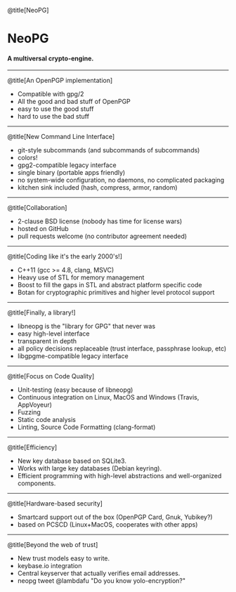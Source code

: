 @title[NeoPG]

# NeoPG

#### A multiversal crypto-engine.

---

@title[An OpenPGP implementation]

* Compatible with gpg/2
* All the good and bad stuff of OpenPGP
* easy to use the good stuff
* hard to use the bad stuff

---

@title[New Command Line Interface]

* git-style subcommands (and subcommands of subcommands)
* colors!
* gpg2-compatible legacy interface
* single binary (portable apps friendly)
* no system-wide configuration, no daemons, no complicated packaging
* kitchen sink included (hash, compress, armor, random)

---

@title[Collaboration]

* 2-clause BSD license (nobody has time for license wars)
* hosted on GitHub
* pull requests welcome (no contributor agreement needed)

---

@title[Coding like it's the early 2000's!]

* C++11 (gcc >= 4.8, clang, MSVC)
* Heavy use of STL for memory management
* Boost to fill the gaps in STL and abstract platform specific code
* Botan for cryptographic primitives and higher level protocol support

---

@title[Finally, a library!]

* libneopg is the "library for GPG" that never was
* easy high-level interface
* transparent in depth
* all policy decisions replaceable (trust interface, passphrase lookup, etc)
* libgpgme-compatible legacy interface

---

@title[Focus on Code Quality]

* Unit-testing (easy because of libneopg)
* Continuous integration on Linux, MacOS and Windows (Travis, AppVoyeur)
* Fuzzing
* Static code analysis
* Linting, Source Code Formatting (clang-format)

---

@title[Efficiency]

* New key database based on SQLite3.
* Works with large key databases (Debian keyring).
* Efficient programming with high-level abstractions and well-organized components.

---

@title[Hardware-based security]

* Smartcard support out of the box (OpenPGP Card, Gnuk, Yubikey?)
* based on PCSCD (Linux+MacOS, cooperates with other apps)

---
@title[Beyond the web of trust]

* New trust models easy to write.
* keybase.io integration
* Central keyserver that actually verifies email addresses.
* neopg tweet @lambdafu "Do you know yolo-encryption?"

